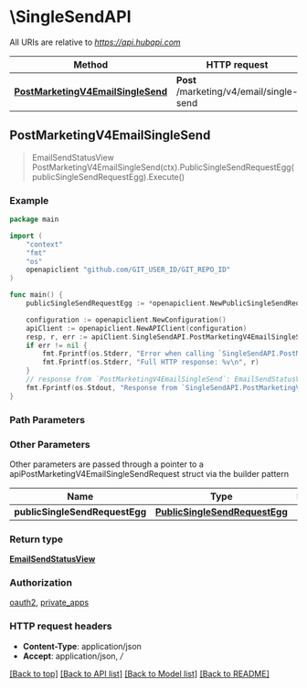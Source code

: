 # \SingleSendAPI

All URIs are relative to *https://api.hubapi.com*

Method | HTTP request | Description
------------- | ------------- | -------------
[**PostMarketingV4EmailSingleSend**](SingleSendAPI.md#PostMarketingV4EmailSingleSend) | **Post** /marketing/v4/email/single-send | 



## PostMarketingV4EmailSingleSend

> EmailSendStatusView PostMarketingV4EmailSingleSend(ctx).PublicSingleSendRequestEgg(publicSingleSendRequestEgg).Execute()



### Example

```go
package main

import (
	"context"
	"fmt"
	"os"
	openapiclient "github.com/GIT_USER_ID/GIT_REPO_ID"
)

func main() {
	publicSingleSendRequestEgg := *openapiclient.NewPublicSingleSendRequestEgg(int64(123), *openapiclient.NewPublicSingleSendEmail("To_example")) // PublicSingleSendRequestEgg | 

	configuration := openapiclient.NewConfiguration()
	apiClient := openapiclient.NewAPIClient(configuration)
	resp, r, err := apiClient.SingleSendAPI.PostMarketingV4EmailSingleSend(context.Background()).PublicSingleSendRequestEgg(publicSingleSendRequestEgg).Execute()
	if err != nil {
		fmt.Fprintf(os.Stderr, "Error when calling `SingleSendAPI.PostMarketingV4EmailSingleSend``: %v\n", err)
		fmt.Fprintf(os.Stderr, "Full HTTP response: %v\n", r)
	}
	// response from `PostMarketingV4EmailSingleSend`: EmailSendStatusView
	fmt.Fprintf(os.Stdout, "Response from `SingleSendAPI.PostMarketingV4EmailSingleSend`: %v\n", resp)
}
```

### Path Parameters



### Other Parameters

Other parameters are passed through a pointer to a apiPostMarketingV4EmailSingleSendRequest struct via the builder pattern


Name | Type | Description  | Notes
------------- | ------------- | ------------- | -------------
 **publicSingleSendRequestEgg** | [**PublicSingleSendRequestEgg**](PublicSingleSendRequestEgg.md) |  | 

### Return type

[**EmailSendStatusView**](EmailSendStatusView.md)

### Authorization

[oauth2](../README.md#oauth2), [private_apps](../README.md#private_apps)

### HTTP request headers

- **Content-Type**: application/json
- **Accept**: application/json, */*

[[Back to top]](#) [[Back to API list]](../README.md#documentation-for-api-endpoints)
[[Back to Model list]](../README.md#documentation-for-models)
[[Back to README]](../README.md)

